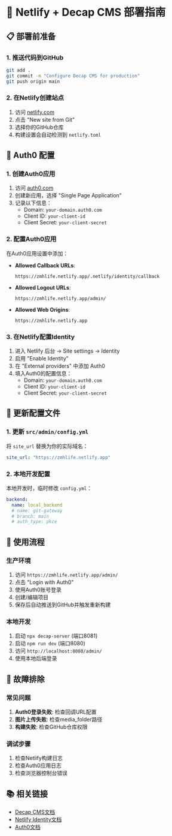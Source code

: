 # 🚀 Netlify + Decap CMS 部署指南

## 📋 部署前准备

### 1. 推送代码到GitHub
```bash
git add .
git commit -m "Configure Decap CMS for production"
git push origin main
```

### 2. 在Netlify创建站点
1. 访问 [netlify.com](https://netlify.com)
2. 点击 "New site from Git"
3. 选择你的GitHub仓库
4. 构建设置会自动检测到 `netlify.toml`

## 🔐 Auth0 配置

### 1. 创建Auth0应用
1. 访问 [auth0.com](https://auth0.com)
2. 创建新应用，选择 "Single Page Application"
3. 记录以下信息：
   - Domain: `your-domain.auth0.com`
   - Client ID: `your-client-id`
   - Client Secret: `your-client-secret`

### 2. 配置Auth0应用
在Auth0应用设置中添加：
- **Allowed Callback URLs**: 
  ```
  https://zmhlife.netlify.app/.netlify/identity/callback
  ```
- **Allowed Logout URLs**: 
  ```
  https://zmhlife.netlify.app/admin/
  ```
- **Allowed Web Origins**: 
  ```
  https://zmhlife.netlify.app
  ```

### 3. 在Netlify配置Identity
1. 进入 Netlify 后台 → Site settings → Identity
2. 启用 "Enable Identity"
3. 在 "External providers" 中添加 Auth0
4. 填入Auth0的配置信息：
   - Domain: `your-domain.auth0.com`
   - Client ID: `your-client-id`
   - Client Secret: `your-client-secret`

## 📝 更新配置文件

### 1. 更新 `src/admin/config.yml`
将 `site_url` 替换为你的实际域名：
```yaml
site_url: "https://zmhlife.netlify.app"
```

### 2. 本地开发配置
本地开发时，临时修改 `config.yml`：
```yaml
backend:
  name: local_backend
  # name: git-gateway
  # branch: main
  # auth_type: pkce
```

## 🎯 使用流程

### 生产环境
1. 访问 `https://zmhlife.netlify.app/admin/`
2. 点击 "Login with Auth0"
3. 使用Auth0账号登录
4. 创建/编辑项目
5. 保存后自动推送到GitHub并触发重新构建

### 本地开发
1. 启动 `npx decap-server` (端口8081)
2. 启动 `npm run dev` (端口8080)
3. 访问 `http://localhost:8080/admin/`
4. 使用本地后端登录

## 🔧 故障排除

### 常见问题
1. **Auth0登录失败**: 检查回调URL配置
2. **图片上传失败**: 检查media_folder路径
3. **构建失败**: 检查GitHub仓库权限

### 调试步骤
1. 检查Netlify构建日志
2. 检查Auth0应用日志
3. 检查浏览器控制台错误

## 📚 相关链接
- [Decap CMS文档](https://decapcms.org/)
- [Netlify Identity文档](https://docs.netlify.com/visitor-access/identity/)
- [Auth0文档](https://auth0.com/docs)
